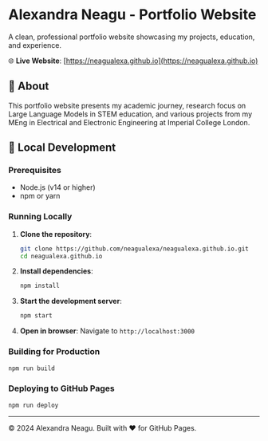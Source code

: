# Alexandra Neagu - Portfolio Website

A clean, professional portfolio website showcasing my projects, education, and experience.

🌐 **Live Website**: [https://neagualexa.github.io](https://neagualexa.github.io)

## 📖 About

This portfolio website presents my academic journey, research focus on Large Language Models in STEM education, and various projects from my MEng in Electrical and Electronic Engineering at Imperial College London.

## 🔧 Local Development

### Prerequisites

- Node.js (v14 or higher)
- npm or yarn

### Running Locally

1. **Clone the repository**:
   ```bash
   git clone https://github.com/neagualexa/neagualexa.github.io.git
   cd neagualexa.github.io
   ```

2. **Install dependencies**:
   ```bash
   npm install
   ```

3. **Start the development server**:
   ```bash
   npm start
   ```

4. **Open in browser**:
   Navigate to `http://localhost:3000`

### Building for Production

```bash
npm run build
```

### Deploying to GitHub Pages

```bash
npm run deploy
```

---

© 2024 Alexandra Neagu. Built with ❤️ for GitHub Pages.
